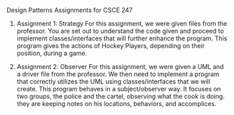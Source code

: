 Design Patterns Assignments for CSCE 247
    
1. Assignment 1: Strategy
    For this assignment, we were given files from the professor. You are set out to understand the code given and proceed to implement classes/interfaces that will further enhance the program. This program gives the actions of Hockey Players, depending on their position, during a game.

2. Assignment 2: Observer
    For this assignment, we were given a UML and a driver file from the professor. We then need to implement a program that correctly utilizes the UML using classes/interfaces that we will create. This program behaves in a subject/observer way. It focuses on two groups, the police and the cartel, observing what the cook is doing. they are keeping notes on his locations, behaviors, and accomplices.